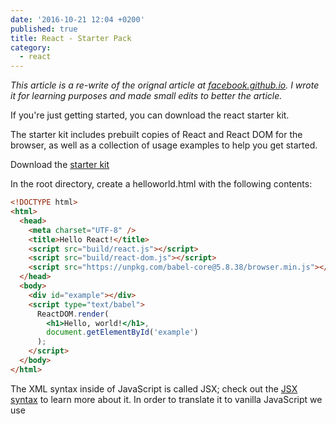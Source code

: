 ```yaml
---
date: '2016-10-21 12:04 +0200'
published: true
title: React - Starter Pack
category:
  - react
---
```

*This article is a re-write of the orignal article at [facebook.github.io](https://facebook.github.io/react/docs/getting-started.html). I wrote it for learning purposes and made small edits to better the article.*

If you're just getting started, you can download the react starter kit. 

The starter kit includes prebuilt copies of React and React DOM for the browser, as well as a collection of usage examples to help you get started.

Download the [starter kit](https://facebook.github.io/react/downloads/react-15.3.2.zip)

In the root directory, create a helloworld.html with the following contents:

```html
<!DOCTYPE html>
<html>
  <head>
    <meta charset="UTF-8" />
    <title>Hello React!</title>
    <script src="build/react.js"></script>
    <script src="build/react-dom.js"></script>
    <script src="https://unpkg.com/babel-core@5.8.38/browser.min.js"></script>
  </head>
  <body>
    <div id="example"></div>
    <script type="text/babel">
      ReactDOM.render(
        <h1>Hello, world!</h1>,
        document.getElementById('example')
      );
    </script>
  </body>
</html>
```

The XML syntax inside of JavaScript is called JSX; check out the [JSX syntax](https://facebook.github.io/react/docs/jsx-in-depth.html) to learn more about it. In order to translate it to vanilla JavaScript we use <script type="text/babel"> and include Babel to actually perform the transformation in the browser. Open the html from a browser and you should already be able to see the greeting!

## Separate File

Your React JSX code can live in a separate file. Create the following src/helloworld.js:

```javascript
ReactDOM.render(
  <h1>Hello, world!</h1>,
  document.getElementById('example')
);
```

Then reference it from helloworld.html:

```javascript
<script type="text/babel" src="src/helloworld.js"></script>
```

**Some browsers (Chrome, e.g.) will fail to load the file unless it's served via HTTP.**



